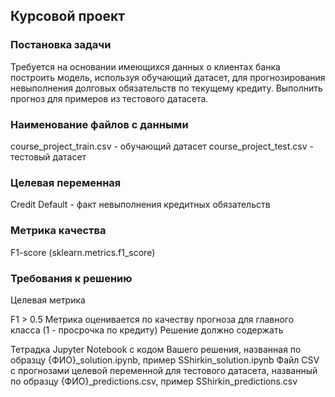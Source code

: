 ## Курсовой проект
### Постановка задачи

Требуется на основании имеющихся данных о клиентах банка построить модель, используя обучающий датасет, для прогнозирования невыполнения долговых обязательств по текущему кредиту. Выполнить прогноз для примеров из тестового датасета.

### Наименование файлов с данными

course_project_train.csv - обучающий датасет
course_project_test.csv - тестовый датасет

### Целевая переменная

Credit Default - факт невыполнения кредитных обязательств

### Метрика качества

F1-score (sklearn.metrics.f1_score)

### Требования к решению

Целевая метрика

F1 > 0.5
Метрика оценивается по качеству прогноза для главного класса (1 - просрочка по кредиту)
Решение должно содержать

Тетрадка Jupyter Notebook с кодом Вашего решения, названная по образцу {ФИО}_solution.ipynb, пример SShirkin_solution.ipynb
Файл CSV с прогнозами целевой переменной для тестового датасета, названный по образцу {ФИО}_predictions.csv, пример SShirkin_predictions.csv
